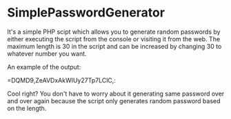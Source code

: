 # SimplePasswordGenerator

It's a simple PHP scipt which allows you to generate random passwords by either executing the script from the console or visiting it from the web. The maximum length is 30 in the script and can be increased by changing 30 to whatever number you want.

An example of the output:

=DQMD9,ZeAVDxAkWIUy27Tp7LClC,: 

Cool right? You don't have to worry about it generating same password over and over again because the script only generates random password based on the length.

